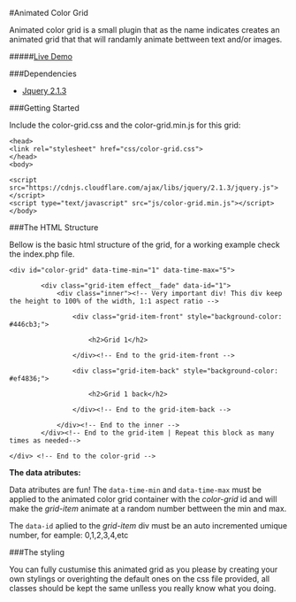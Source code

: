 #Animated Color Grid

Animated color grid is a small plugin that as the name indicates creates an animated grid that that will randamly animate bettween text and/or images.

#####[Live Demo](http://mariodesigns.co.uk/Animated-Color-Grid/)

###Dependencies
- [Jquery 2.1.3](https://jquery.com/download/)

###Getting Started

Include the color-grid.css and the color-grid.min.js for this grid:

```
<head>
<link rel="stylesheet" href="css/color-grid.css">
</head>
<body>

<script src="https://cdnjs.cloudflare.com/ajax/libs/jquery/2.1.3/jquery.js"></script>
<script type="text/javascript" src="js/color-grid.min.js"></script>
</body>
```

###The HTML Structure

Bellow is the basic html structure of the grid, for a working example check the index.php file.

```
<div id="color-grid" data-time-min="1" data-time-max="5">

        <div class="grid-item effect__fade" data-id="1">
            <div class="inner"><!-- Very important div! This div keep the height to 100% of the width, 1:1 aspect ratio -->

                <div class="grid-item-front" style="background-color: #446cb3;">

                    <h2>Grid 1</h2>

                </div><!-- End to the grid-item-front -->

                <div class="grid-item-back" style="background-color: #ef4836;">

                    <h2>Grid 1 back</h2>

                </div><!-- End to the grid-item-back -->

            </div><!-- End to the inner -->
        </div><!-- End to the grid-item | Repeat this block as many times as needed-->

</div> <!-- End to the color-grid -->
```

**The data atributes:**

Data atributes are fun! The `data-time-min` and `data-time-max` must be applied to the animated color grid container with the *color-grid* id and will make the *grid-item* animate at a random number bettween the min and max.

The `data-id` aplied to the *grid-item* div must be an auto incremented umique number, for eample: 0,1,2,3,4,etc


###The styling

You can fully custumise this animated grid as you please by creating your own stylings or overighting the default ones on the css file provided, all classes should be kept the same unlless you really know what you doing.

